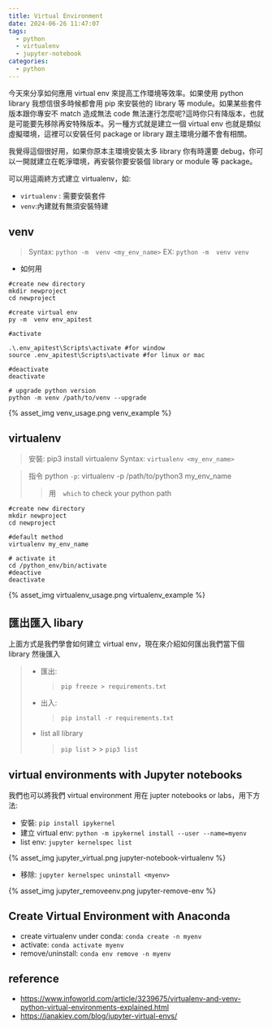 ```yaml
---
title: Virtual Environment
date: 2024-06-26 11:47:07
tags:
  - python
  - virtualenv
  - jupyter-notebook
categories:
  - python
---
```


今天來分享如何應用 virtual env 來提高工作環境等效率。如果使用 python library 我想信很多時候都會用 pip 來安裝他的 library 等 module。如果某些套件版本跟你專安不 match 造成無法 code 無法運行怎麼呢?這時你只有降版本，也就是可能要先移除再安特殊版本。另一種方式就是建立一個 virtual env 也就是類似虛擬環境，這裡可以安裝任何 package or library 跟主環境分離不會有相關。

我覺得這個很好用，如果你原本主環境安裝太多 library 你有時還要 debug，你可以一開就建立在乾淨環境，再安裝你要安裝個 library or module 等 package。

可以用這兩終方式建立 virtualenv，如:

- `virtualenv` : 需要安裝套件
- `venv`:內建就有無須安裝特建

## venv

> Syntax: `python -m  venv <my_env_name>`
> EX: `python -m  venv venv`

- 如何用

```
#create new directory
mkdir newproject
cd newproject

#create virtual env
py -m  venv env_apitest

#activate

.\.env_apitest\Scripts\activate #for window
source .env_apitest\Scripts\activate #for linux or mac

#deactivate
deactivate

# upgrade python version
python -m venv /path/to/venv --upgrade
```

{% asset_img venv_usage.png  venv_example %}

## virtualenv

> 安裝: pip3 install virtualenv
> Syntax: `virtualenv <my_env_name>`

> 指令 python `-p`: virtualenv -p /path/to/python3 my_env_name
>
> > 用　`which` to check your python path

```
#create new directory
mkdir newproject
cd newproject

#default method
virtualenv my_env_name

# activate it
cd /python_env/bin/activate
#deactive
deactivate
```

{% asset_img virtualenv_usage.png  virtualenv_example %}

## 匯出匯入 libary

上面方式是我們學會如何建立 virtual env，現在來介紹如何匯出我們當下個 library 然後匯入

> - 匯出:
>   > `pip freeze > requirements.txt`
> - 出入:
>   > `pip install -r requirements.txt`
> - list all library
>   > `pip list` > > `pip3 list`

## virtual environments with Jupyter notebooks

我們也可以將我們 virtual environment 用在 jupter notebooks or labs，用下方法:

- 安裝: `pip install ipykernel`
- 建立 virtual env: `python -m ipykernel install --user --name=myenv `
- list env: `jupyter kernelspec list`

{% asset_img jupyter_virtual.png jupyter-notebook-virtualenv %}

- 移除: `jupyter kernelspec uninstall <myenv>`

{% asset_img jupyter_removeenv.png jupyter-remove-env %}

## Create Virtual Environment with Anaconda

- create virtualenv under conda: `conda create -n myenv`
- activate: `conda activate myenv`
- remove/uninstall: `conda env remove -n myenv`

## reference

- https://www.infoworld.com/article/3239675/virtualenv-and-venv-python-virtual-environments-explained.html
- https://janakiev.com/blog/jupyter-virtual-envs/
